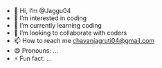 - 👋 Hi, I’m @Jaggu04
- 👀 I’m interested in coding
- 🌱 I’m currently learning coding
- 💞️ I’m looking to collaborate with coders
- 📫 How to reach me chavanjagruti04@gmail.com
- 😄 Pronouns: ...
- ⚡ Fun fact: ...

<!---
Jaggu04/Jaggu04 is a ✨ special ✨ repository because its `README.md` (this file) appears on your GitHub profile.
You can click the Preview link to take a look at your changes.
--->
